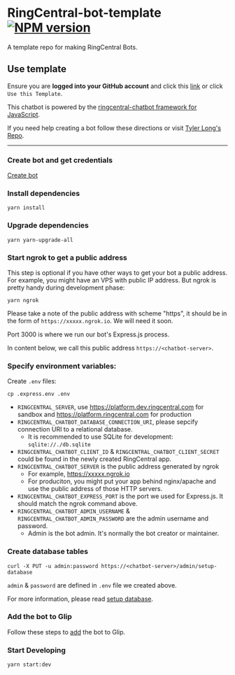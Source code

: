 # RingCentral-bot-template [![NPM version][npm-image]][npm-url]  <!--[![Dependency Status][daviddm-image]][daviddm-url] -->

A template repo for making RingCentral Bots.


## Use template

Ensure you are **logged into your GitHub account** and click this [link](https://github.com/jacksonmelcher/ringcentral-bot-template/generate) or click `Use this Template`.

This chatbot is powered by the [ringcentral-chatbot framework for JavaScript](https://github.com/tylerlong/ringcentral-chatbot-js).

If you need help creating a bot follow these directions or visit [Tyler Long's Repo](https://github.com/tylerlong/glip-ping-chatbot/tree/express).

---

### Create bot and get credentials

[Create bot](https://developer.ringcentral.com/new-app?name=Sample+Bot+App&desc=A+sample+app+created+for+the+javascript+chatbot+framework&public=true&type=ServerBot&permissions=ReadAccounts,EditExtensions,SubscriptionWebhook,Glip&redirectUri=https://%3Cchatbot-server%3E/bot/oauth)

### Install dependencies

```
yarn install
```
### Upgrade dependencies

```
yarn yarn-upgrade-all
```

### Start ngrok to get a public address

This step is optional if you have other ways to get your bot a public address. For example, you might have an VPS with public IP address. But ngrok is pretty handy during development phase:

```
yarn ngrok
```

Please take a note of the public address with scheme "https", it should be in the form of `https://xxxxx.ngrok.io`. We will need it soon.

Port 3000 is where we run our bot's Express.js process.

In content below, we call this public address `https://<chatbot-server>`.

### Specify environment variables:

Create `.env` files:

```
cp .express.env .env
```

- `RINGCENTRAL_SERVER`, use https://platform.dev.ringcentral.com for sandbox and https://platform.ringcentral.com for production
- `RINGCENTRAL_CHATBOT_DATABASE_CONNECTION_URI`, please sepcify connection URI to a relational database.
  - It is recommended to use SQLite for development: `sqlite://./db.sqlite`
- `RINGCENTRAL_CHATBOT_CLIENT_ID` & `RINGCENTRAL_CHATBOT_CLIENT_SECRET` could be found in the newly created RingCentral app.
- `RINGCENTRAL_CHATBOT_SERVER` is the public address generated by ngrok
  - For example, https://xxxxx.ngrok.io
  - For produciton, you might put your app behind nginx/apache and use the public address of those HTTP servers.
- `RINGCENTRAL_CHATBOT_EXPRESS_PORT` is the port we used for Express.js. It should match the ngrok command above.
- `RINGCENTRAL_CHATBOT_ADMIN_USERNAME` & `RINGCENTRAL_CHATBOT_ADMIN_PASSWORD` are the admin username and password.
  - Admin is the bot admin. It's normally the bot creator or maintainer.

### Create database tables

```
curl -X PUT -u admin:password https://<chatbot-server>/admin/setup-database
```

`admin` & `password` are defined in `.env` file we created above.

For more information, please read [setup database](https://github.com/tylerlong/ringcentral-chatbot-js#setup-database).

### Add the bot to Glip

Follow these steps to [add](https://github.com/tylerlong/glip-ping-chatbot/tree/master#add-the-bot-to-glip) the bot to Glip.


### Start Developing

```
yarn start:dev
```

[npm-image]: https://badge.fury.io/js/ringcentral-chatbot.svg
[npm-url]: https://www.npmjs.com/package/ringcentral-chatbot
[daviddm-image]: https://status.david-dm.org/gh/jacksonmelcher/ringcentral-bot-template.svg
[daviddm-url]: https://david-dm.org/jacksonmelcher/ringcentral-bot-template
